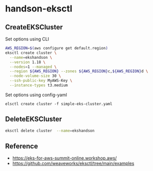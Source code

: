 # handson-eksctl
## CreateEKSCluster

Set options using CLI

```Bash
AWS_REGION=$(aws configure get default.region)
eksctl create cluster \
  --name=ekshandson \
  --version 1.18 \
  --nodes=1 --managed \
  --region ${AWS_REGION} --zones ${AWS_REGION}c,${AWS_REGION}d \
  --node-volume-size 30 \
  --ssh-public-key MyAWS-Key \
  --instance-types t3.medium
```

Set options using config-yaml
```
elsctl create cluster -f simple-eks-cluster.yaml
```



## DeleteEKSCluster

```Bash
eksctl delete cluster  --name=ekshandson
```

## Reference

- https://eks-for-aws-summit-online.workshop.aws/
- https://github.com/weaveworks/eksctl/tree/main/examples


